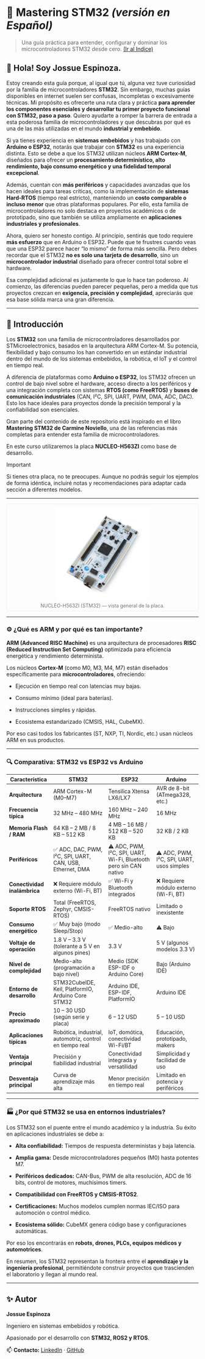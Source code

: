 # 🧠 Mastering STM32 *(versión en Español)*
> Una guía práctica para entender, configurar y dominar los microcontroladores STM32 desde cero.
[(Ir al Indice)](Indice.md)

## 👋 Hola! Soy Jossue Espinoza.

Estoy creando esta guía porque, al igual que tú, alguna vez tuve curiosidad por la familia de microcontroladores **STM32**. Sin embargo, muchas guías disponibles en internet suelen ser confusas, incompletas o excesivamente técnicas. Mi propósito es ofrecerte una ruta clara y práctica **para aprender los componentes esenciales y desarrollar tu primer proyecto funcional con STM32, paso a paso**. Quiero ayudarte a romper la barrera de entrada a esta poderosa familia de microcontroladores y que descubras por qué es una de las más utilizadas en el mundo **industrial y embebido**.

Si ya tienes experiencia en **sistemas embebidos** y has trabajado con **Arduino o ESP32**, notarás que trabajar con **STM32** es una experiencia distinta.
Esto se debe a que los STM32 utilizan núcleos **ARM Cortex-M**, diseñados para ofrecer un **procesamiento determinístico, alto rendimiento, bajo consumo energético y una fidelidad temporal excepcional**.

Además, cuentan con **más periféricos** y capacidades avanzadas que los hacen ideales para tareas críticas, como la implementación de **sistemas Hard-RTOS** (tiempo real estricto), manteniendo un **costo comparable o incluso menor** que otras plataformas populares.
Por ello, esta familia de microcontroladores no solo destaca en proyectos académicos o de prototipado, sino que también se utiliza ampliamente en **aplicaciones industriales y profesionales**.

Ahora, quiero ser honesto contigo. Al principio, sentirás que todo requiere **más esfuerzo** que en Arduino o ESP32.
Puede que te frustres cuando veas que una ESP32 parece hacer “lo mismo” de forma más sencilla.
Pero debes recordar que el STM32 **no es solo una tarjeta de desarrollo**, sino un **microcontrolador industrial** diseñado para ofrecer control total sobre el hardware.

Esa complejidad adicional es justamente lo que lo hace tan poderoso.
Al comienzo, las diferencias pueden parecer pequeñas, pero a medida que tus proyectos crezcan en **exigencia, precisión y complejidad**, apreciarás que esa base sólida marca una gran diferencia. 

---

## 📘 Introducción 

Los **STM32** son una familia de microcontroladores desarrollados por STMicroelectronics, basados en la arquitectura ARM Cortex-M.
Su potencia, flexibilidad y bajo consumo los han convertido en un estándar industrial dentro del mundo de los sistemas embebidos, la robótica, el IoT y el control en tiempo real.

A diferencia de plataformas como **Arduino o ESP32**, los STM32 ofrecen un control de bajo nivel sobre el hardware, acceso directo a los periféricos y una integración completa con sistemas **RTOS (como FreeRTOS)** y **buses de comunicación industriales** (CAN, I²C, SPI, UART, PWM, DMA, ADC, DAC).
Esto los hace ideales para proyectos donde la precisión temporal y la confiabilidad son esenciales.

Gran parte del contenido de este repositorio está inspirado en el libro **Mastering STM32 de Carmine Noviello**, una de las referencias más completas para entender esta familia de microcontroladores.

En este curso utilizaremos la placa **NUCLEO-H563ZI** como base de desarrollo.

> [!IMPORTANT]
> Si tienes otra placa, no te preocupes. Aunque no podrás seguir los ejemplos de forma idéntica, incluiré notas y recomendaciones para adaptar cada sección a diferentes modelos.

---

<figure style="margin:0; text-align:center; border:1px solid #eaecef; padding:6px; border-radius:6px;">
  <img src="Images/Introduction/NUCLEO-H563ZI.jpg"
       alt="Placa NUCLEO-H563ZI"
       style="max-width:50%; height:auto;" />
  <figcaption style="font-size:0.9em; color:#6a737d; margin-top:4px;">
    NUCLEO-H563ZI (STM32) — vista general de la placa.
  </figcaption>
</figure>

---
### ⚙️ ¿Qué es ARM y por qué es tan importante?

**ARM (Advanced RISC Machine)** es una arquitectura de procesadores **RISC (Reduced Instruction Set Computing)** optimizada para eficiencia energética y rendimiento determinista. 

Los núcleos **Cortex-M** (como M0, M3, M4, M7) están diseñados específicamente para **microcontroladores**, ofreciendo:

- Ejecución en tiempo real con latencias muy bajas.

- Consumo mínimo (ideal para baterías).

- Instrucciones simples y rápidas.

- Ecosistema estandarizado (CMSIS, HAL, CubeMX).

Por eso casi todos los fabricantes (ST, NXP, TI, Nordic, etc.) usan núcleos ARM en sus productos.


---
### 🔍 Comparativa: STM32 vs ESP32 vs Arduino

| Característica | STM32 | ESP32 | Arduino |
|-----------------|--------|--------|----------|
| **Arquitectura** | ARM Cortex-M (M0–M7) | Tensilica Xtensa LX6/LX7 | AVR de 8-bit (ATmega328, etc.) |
| **Frecuencia típica** | 32 MHz – 480 MHz | 160 MHz – 240 MHz | 16 MHz |
| **Memoria Flash / RAM** | 64 KB – 2 MB / 8 KB – 512 KB | 4 MB – 16 MB / 512 KB – 520 KB | 32 KB / 2 KB |
| **Periféricos** | ✅ ADC, DAC, PWM, I²C, SPI, UART, CAN, USB, Ethernet, DMA | ⚠️ ADC, PWM, I²C, SPI, UART, Wi-Fi, Bluetooth pero sin CAN nativo | ⚠️ ADC, PWM, I²C, SPI, UART, usos simples|
| **Conectividad inalámbrica** | ❌ Requiere módulo externo (Wi-Fi, BT) | ✅ Wi-Fi y Bluetooth integrados | ❌ Requiere módulo externo (Wi-Fi, BT)  |
| **Soporte RTOS** | Total (FreeRTOS, Zephyr, CMSIS-RTOS) | FreeRTOS nativo | Limitado o inexistente |
| **Consumo energético** | ✅ Muy bajo (modo Sleep/Stop) | ✅ Medio-alto | ⚠️ Bajo |
| **Voltaje de operación** | 1.8 V – 3.3 V (tolerante a 5 V en algunos pines) | 3.3 V | 5 V (algunos modelos 3.3 V) |
| **Nivel de complejidad** | Medio-alto (programación a bajo nivel) | Medio (SDK ESP-IDF o Arduino Core) | Bajo (Arduino IDE) |
| **Entorno de desarrollo** | STM32CubeIDE, Keil, PlatformIO, Arduino Core STM32 | Arduino IDE, ESP-IDF, PlatformIO | Arduino IDE |
| **Precio aproximado** | 10 – 30 USD (según serie y placa) | 6 – 12 USD | 5 – 10 USD |
| **Aplicaciones típicas** | Robótica, industrial, automotriz, control en tiempo real | IoT, domótica, conectividad Wi-Fi/BT | Educación, prototipado, makers |
| **Ventaja principal** | Precisión y fiabilidad industrial | Conectividad integrada y versatilidad | Simplicidad y facilidad de uso |
| **Desventaja principal** | Curva de aprendizaje más alta | Menor precisión en tiempo real | Limitado en potencia y periféricos |

---
### 🏭 ¿Por qué STM32 se usa en entornos industriales?

Los STM32 son el puente entre el mundo académico y la industria.
Su éxito en aplicaciones industriales se debe a:

- **Alta confiabilidad:** Tiempos de respuesta deterministas y baja latencia.

- **Amplia gama:** Desde microcontroladores pequeños (M0) hasta potentes M7.

- **Periféricos dedicados:** CAN-Bus, PWM de alta resolución, ADC de 16 bits, control de motores, muchísimos timers.

- **Compatibilidad con FreeRTOS y CMSIS-RTOS2**.

- **Certificaciones:** Muchos modelos cumplen normas IEC/ISO para automoción o control médico.

- **Ecosistema sólido:** CubeMX genera código base y configuraciones automáticas.

Por eso los encontrarás en **robots, drones, PLCs, equipos médicos y automotrices**. 

En resumen, los STM32 representan la frontera entre el **aprendizaje y la ingeniería profesional**, permitiéndote construir proyectos que trascienden el laboratorio y llegan al mundo real.

---

## ✨ Autor

**Jossue Espinoza**

Ingeniero en sistemas embebidos y robótica.

Apasionado por el desarrollo con **STM32, ROS2 y RTOS**.

📫 **Contacto:** [LinkedIn](https://www.linkedin.com/in/jossuee/) · [GitHub](https://github.com/JossueE)
